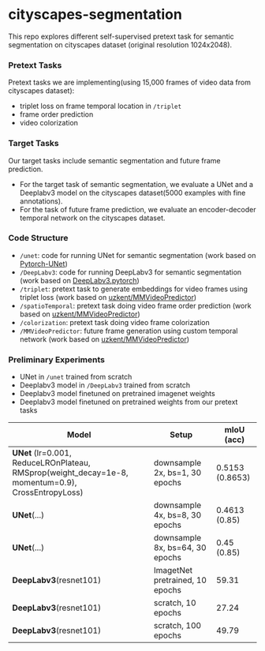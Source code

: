# cityscapes-segmentation


This repo explores different self-supervised pretext task for semantic segmentation on cityscapes dataset (original resolution 1024x2048).

### Pretext Tasks
Pretext tasks we are implementing(using 15,000 frames of video data from cityscapes dataset):

* triplet loss on frame temporal location in `/triplet`
* frame order prediction
* video colorization

### Target Tasks
Our target tasks include semantic segmentation and future frame prediction.

* For the target task of semantic segmentation, we evaluate a UNet and a Deeplabv3 model on the cityscapes dataset(5000 examples with fine annotations).
* For the task of future frame prediction, we evaluate an encoder-decoder temporal network on the cityscapes dataset.

### Code Structure

* `/unet`: code for running UNet for semantic segmentation (work based on [Pytorch-UNet](https://github.com/milesial/Pytorch-UNet))
* `/DeepLabv3`: code for running DeepLabv3 for semantic segmentation (work based on [DeepLabv3.pytorch](https://github.com/chenxi116/DeepLabv3.pytorch))
* `/triplet`: pretext task to generate embeddings for video frames using triplet loss (work based on [uzkent/MMVideoPredictor](https://github.com/uzkent/MMVideoPredictor))
* `/spatioTemporal`: pretext task doing video frame order prediction (work based on [uzkent/MMVideoPredictor](https://github.com/uzkent/MMVideoPredictor))
* `/colorization`: pretext task doing video frame colorization 
* `/MMVideoPredictor`: future frame generation using custom temporal network (work based on [uzkent/MMVideoPredictor](https://github.com/uzkent/MMVideoPredictor))

### Preliminary Experiments

* UNet in `/unet` trained from scratch 
* Deeplabv3 model in `/DeepLabv3` trained from scratch 
* Deeplabv3 model finetuned on pretrained imagenet weights
* Deeplabv3 model finetuned on pretrained weights from our pretext tasks

Model  | Setup | mIoU (acc)
------------- | ------------- | ---
**UNet** (lr=0.001, ReduceLROnPlateau, RMSprop(weight_decay=1e-8, momentum=0.9), CrossEntropyLoss) | downsample 2x, bs=1, 30 epochs | 0.5153 (0.8653)
**UNet**(...) | downsample 4x, bs=8, 30 epochs | 0.4613 (0.85)
**UNet**(...)  | downsample 8x, bs=64, 30 epochs | 0.45 (0.85)
**DeepLabv3**(resnet101) | ImagetNet pretrained, 10 epochs | 59.31
**DeepLabv3**(resnet101) | scratch, 10 epochs | 27.24
**DeepLabv3**(resnet101) | scratch, 100 epochs | 49.79